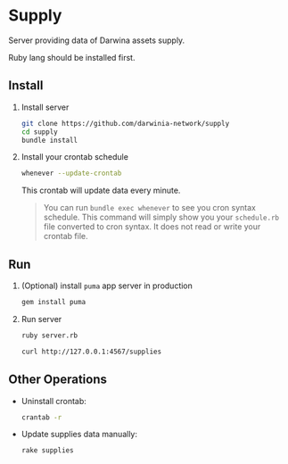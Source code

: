 # Supply

Server providing data of Darwina assets supply.

Ruby lang should be installed first.

## Install

1. Install server

   ```bash
   git clone https://github.com/darwinia-network/supply 
   cd supply
   bundle install
   ```

2. Install your crontab schedule

   ```bash
   whenever --update-crontab
   ```
   This crontab will update data every minute.

   > You can run `bundle exec whenever` to see you cron syntax schedule.
   > This command will simply show you your `schedule.rb` file converted to cron syntax. It does not read or write your crontab file.

## Run
   1. (Optional) install `puma` app server in production
      ```bash
      gem install puma
      ```

   2. Run server
      ```bash
      ruby server.rb
      ```
      ```bash
      curl http://127.0.0.1:4567/supplies
      ```

## Other Operations
* Uninstall crontab:
  ```bash
  crantab -r
  ```

* Update supplies data manually:
  ```bash
  rake supplies
  ```




